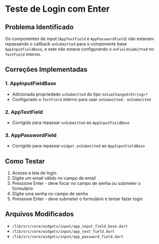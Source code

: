 # Teste de Login com Enter

## Problema Identificado

Os componentes de input (`AppTextField` e `AppPasswordField`) não estavam repassando o callback `onSubmitted` para o componente base `AppInputFieldBase`, e este não estava configurando o `onFieldSubmitted` no `TextField` interno.

## Correções Implementadas

### 1. AppInputFieldBase
- Adicionada propriedade `onSubmitted` do tipo `ValueChanged<String>?`
- Configurado o `TextField` interno para usar `onSubmitted: onSubmitted`

### 2. AppTextField
- Corrigido para repassar `onSubmitted` ao `AppInputFieldBase`

### 3. AppPasswordField  
- Corrigido para repassar `widget.onSubmitted` ao `AppInputFieldBase`

## Como Testar

1. Acesse a tela de login
2. Digite um email válido no campo de email
3. Pressione Enter - deve focar no campo de senha ou submeter o formulário
4. Digite uma senha no campo de senha
5. Pressione Enter - deve submeter o formulário e tentar fazer login

## Arquivos Modificados

- `/lib/src/core/widgets/input/app_input_field_base.dart`
- `/lib/src/core/widgets/input/app_text_field.dart`
- `/lib/src/core/widgets/input/app_password_field.dart`